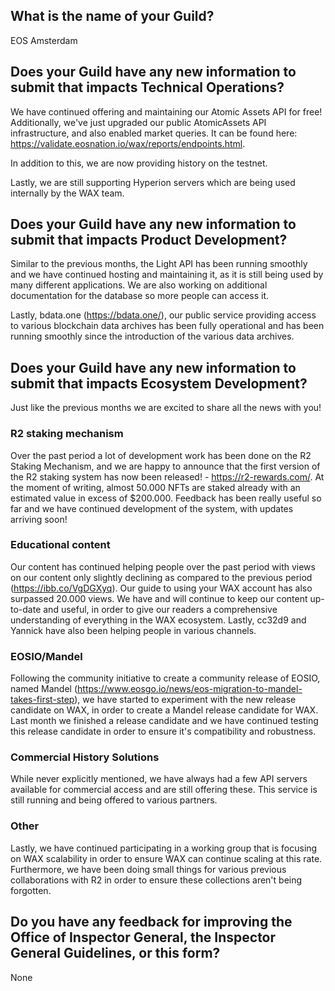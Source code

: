 ## What is the name of your Guild?

EOS Amsterdam

## Does your Guild have any new information to submit that impacts Technical Operations?

We have continued offering and maintaining our Atomic Assets API for free! Additionally, we've just upgraded our public AtomicAssets API infrastructure, and also enabled market queries. It can be found here: https://validate.eosnation.io/wax/reports/endpoints.html.

In addition to this, we are now providing history on the testnet.

Lastly, we are still supporting Hyperion servers which are being used internally by the WAX team.

## Does your Guild have any new information to submit that impacts Product Development?

Similar to the previous months, the Light API has been running smoothly and we have continued hosting and maintaining it, as it is still being used by many different applications. We are also working on additional documentation for the database so more people can access it.

Lastly, bdata.one (https://bdata.one/), our public service providing access to various blockchain data archives has been fully operational and has been running smoothly since the introduction of the various data archives.

## Does your Guild have any new information to submit that impacts Ecosystem Development?

Just like the previous months we are excited to share all the news with you!

### R2 staking mechanism
Over the past period a lot of development work has been done on the R2 Staking Mechanism, and we are happy to announce that the first version of the R2 staking system has now been released! - https://r2-rewards.com/. At the moment of writing, almost 50.000 NFTs are staked already with an estimated value in excess of $200.000. Feedback has been really useful so far and we have continued development of the system, with updates arriving soon!

### Educational content
Our content has continued helping people over the past period with views on our content only slightly declining as compared to the previous period (https://ibb.co/VgDGXyq). Our guide to using your WAX account has also surpassed 20.000 views. We have and will continue to keep our content up-to-date and useful, in order to give our readers a comprehensive understanding of everything in the WAX ecosystem. Lastly, cc32d9 and Yannick have also been helping people in various channels.

### EOSIO/Mandel
Following the community initiative to create a community release of EOSIO, named Mandel (https://www.eosgo.io/news/eos-migration-to-mandel-takes-first-step), we have started to experiment with the new release candidate on WAX, in order to create a Mandel release candidate for WAX. Last month we finished a release candidate and we have continued testing this release candidate in order to ensure it's compatibility and robustness.

### Commercial History Solutions
While never explicitly mentioned, we have always had a few API servers available for commercial access and are still offering these. This service is still running and being offered to various partners.

### Other
Lastly, we have continued participating in a working group that is focusing on WAX scalability in order to ensure WAX can continue scaling at this rate. Furthermore, we have been doing small things for various previous collaborations with R2 in order to ensure these collections aren't being forgotten.

## Do you have any feedback for improving the Office of Inspector General, the Inspector General Guidelines, or this form?

None
